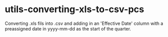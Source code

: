 # utils-converting-xls-to-csv-pcs
Converting .xls fils into .csv and adding in an 'Effective Date' column with a preassigned date in yyyy-mm-dd as the start of the quarter.
